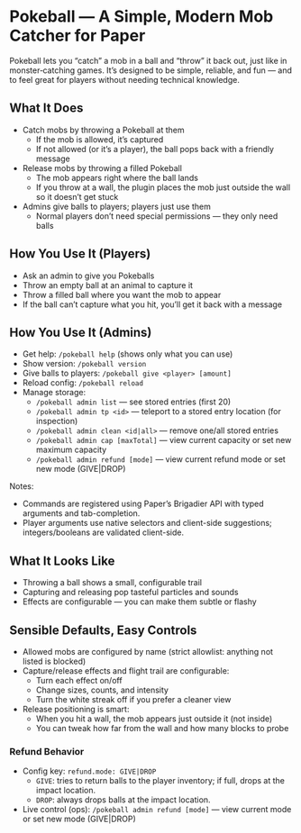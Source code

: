 # Pokeball — A Simple, Modern Mob Catcher for Paper

Pokeball lets you “catch” a mob in a ball and “throw” it back out, just like in monster‑catching games. It’s designed to be simple, reliable, and fun — and to feel great for players without needing technical knowledge.

## What It Does

- Catch mobs by throwing a Pokeball at them
  - If the mob is allowed, it’s captured
  - If not allowed (or it’s a player), the ball pops back with a friendly message
- Release mobs by throwing a filled Pokeball
  - The mob appears right where the ball lands
  - If you throw at a wall, the plugin places the mob just outside the wall so it doesn’t get stuck
- Admins give balls to players; players just use them
  - Normal players don’t need special permissions — they only need balls

## How You Use It (Players)

- Ask an admin to give you Pokeballs
- Throw an empty ball at an animal to capture it
- Throw a filled ball where you want the mob to appear
- If the ball can’t capture what you hit, you’ll get it back with a message

## How You Use It (Admins)

- Get help: `/pokeball help` (shows only what you can use)
- Show version: `/pokeball version`
- Give balls to players: `/pokeball give <player> [amount]`
- Reload config: `/pokeball reload`
- Manage storage:
  - `/pokeball admin list` — see stored entries (first 20)
  - `/pokeball admin tp <id>` — teleport to a stored entry location (for inspection)
  - `/pokeball admin clean <id|all>` — remove one/all stored entries
  - `/pokeball admin cap [maxTotal]` — view current capacity or set new maximum capacity
  - `/pokeball admin refund [mode]` — view current refund mode or set new mode (GIVE|DROP)

Notes:
- Commands are registered using Paper’s Brigadier API with typed arguments and tab-completion.
- Player arguments use native selectors and client-side suggestions; integers/booleans are validated client-side.

## What It Looks Like

- Throwing a ball shows a small, configurable trail
- Capturing and releasing pop tasteful particles and sounds
- Effects are configurable — you can make them subtle or flashy

## Sensible Defaults, Easy Controls

- Allowed mobs are configured by name (strict allowlist: anything not listed is blocked)
- Capture/release effects and flight trail are configurable:
  - Turn each effect on/off
  - Change sizes, counts, and intensity
  - Turn the white streak off if you prefer a cleaner view
- Release positioning is smart:
  - When you hit a wall, the mob appears just outside it (not inside)
  - You can tweak how far from the wall and how many blocks to probe

### Refund Behavior

- Config key: `refund.mode: GIVE|DROP`
  - `GIVE`: tries to return balls to the player inventory; if full, drops at the impact location.
  - `DROP`: always drops balls at the impact location.
- Live control (ops): `/pokeball admin refund [mode]` — view current mode or set new mode (GIVE|DROP)
